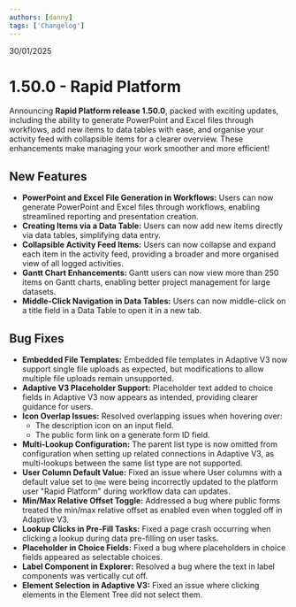 ```yaml
---
authors: [danny]
tags: ['Changelog']
---
```


30/01/2025

# 1.50.0 - Rapid Platform

Announcing **Rapid Platform release 1.50.0**, packed with exciting updates, including the ability to generate PowerPoint and Excel files through workflows, add new items to data tables with ease, and organise your activity feed with collapsible items for a clearer overview. These enhancements make managing your work smoother and more efficient!

## New Features
- **PowerPoint and Excel File Generation in Workflows:** Users can now generate PowerPoint and Excel files through workflows, enabling streamlined reporting and presentation creation.
- **Creating Items via a Data Table:** Users can now add new items directly via data tables, simplifying data entry.
- **Collapsible Activity Feed Items:** Users can now collapse and expand each item in the activity feed, providing a broader and more organised view of all logged activities.
- **Gantt Chart Enhancements:** Gantt users can now view more than 250 items on Gantt charts, enabling better project management for large datasets.
- **Middle-Click Navigation in Data Tables:** Users can now middle-click on a title field in a Data Table to open it in a new tab.

## Bug Fixes
- **Embedded File Templates:** Embedded file templates in Adaptive V3 now support single file uploads as expected, but modifications to allow multiple file uploads remain unsupported.
- **Adaptive V3 Placeholder Support:** Placeholder text added to choice fields in Adaptive V3 now appears as intended, providing clearer guidance for users.
- **Icon Overlap Issues:** Resolved overlapping issues when hovering over:
  - The description icon on an input field.
  - The public form link on a generate form ID field.
- **Multi-Lookup Configuration:** The parent list type is now omitted from configuration when setting up related connections in Adaptive V3, as multi-lookups between the same list type are not supported.
- **User Column Default Value:** Fixed an issue where User columns with a default value set to `@me` were being incorrectly updated to the platform user "Rapid Platform" during workflow data can updates.
- **Min/Max Relative Offset Toggle:** Addressed a bug where public forms treated the min/max relative offset as enabled even when toggled off in Adaptive V3.
- **Lookup Clicks in Pre-Fill Tasks:** Fixed a page crash occurring when clicking a lookup during data pre-filling on user tasks.
- **Placeholder in Choice Fields:** Fixed a bug where placeholders in choice fields appeared as selectable choices.
- **Label Component in Explorer:** Resolved a bug where the text in label components was vertically cut off.
- **Element Selection in Adaptive V3:** Fixed an issue where clicking elements in the Element Tree did not select them.

